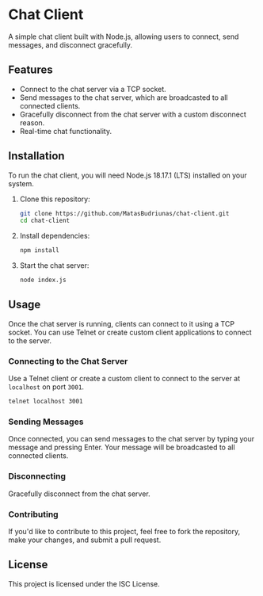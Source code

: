 # Chat Client

A simple chat client built with Node.js, allowing users to connect, send messages, and disconnect gracefully.

## Features

- Connect to the chat server via a TCP socket.
- Send messages to the chat server, which are broadcasted to all connected clients.
- Gracefully disconnect from the chat server with a custom disconnect reason.
- Real-time chat functionality.

## Installation

To run the chat client, you will need Node.js 18.17.1 (LTS) installed on your system.

1. Clone this repository:

    ```bash
    git clone https://github.com/MatasBudriunas/chat-client.git
    cd chat-client
    ```

2. Install dependencies:

    ```bash
   npm install
    ```

4. Start the chat server:

    ```bash
    node index.js
    ```

## Usage

Once the chat server is running, clients can connect to it using a TCP socket. You can use Telnet or create custom client applications to connect to the server.

### Connecting to the Chat Server

Use a Telnet client or create a custom client to connect to the server at `localhost` on port `3001`.

```bash
telnet localhost 3001
```

### Sending Messages
Once connected, you can send messages to the chat server by typing your message and pressing Enter. Your message will be broadcasted to all connected clients.

### Disconnecting
Gracefully disconnect from the chat server.

### Contributing
If you'd like to contribute to this project, feel free to fork the repository, make your changes, and submit a pull request.

## License
This project is licensed under the ISC License.
